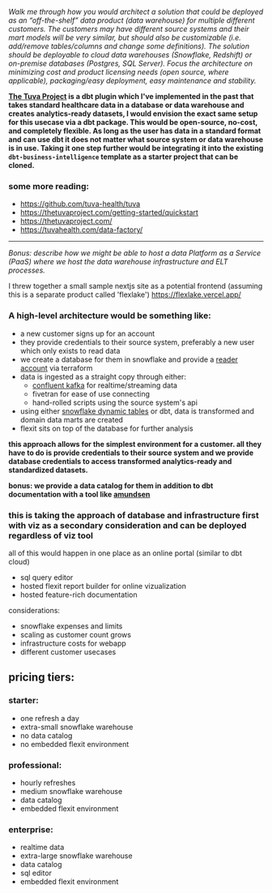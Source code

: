 _Walk me through how you would architect a solution that could be deployed as an “off-the-shelf” data product (data warehouse) for multiple different customers. The customers may have different source systems and their mart models will be very similar, but should also be customizable (i.e. add/remove tables/columns and change some definitions). The solution should be deployable to cloud data warehouses (Snowflake, Redshift) or on-premise databases (Postgres, SQL Server). Focus the architecture on minimizing cost and product licensing needs (open source, where applicable), packaging/easy deployment, easy maintenance and stability._

**[The Tuva Project](https://tuvahealth.com/) is a dbt plugin which I've implemented in the past that takes standard healthcare data in a database or data warehouse and creates analytics-ready datasets, I would envision the exact same setup for this usecase via a dbt package. This would be open-source, no-cost, and completely flexible. As long as the user has data in a standard format and can use dbt it does not matter what source system or data warehouse is in use. Taking it one step further would be integrating it into the existing `dbt-business-intelligence` template as a starter project that can be cloned.**

### some more reading:

- https://github.com/tuva-health/tuva
- https://thetuvaproject.com/getting-started/quickstart
- https://thetuvaproject.com/
- https://tuvahealth.com/data-factory/

---

_Bonus: describe how we might be able to host a data Platform as a Service (PaaS) where we host the data warehouse infrastructure and ELT processes._

I threw together a small sample nextjs site as a potential frontend (assuming this is a separate product called 'flexlake') https://flexlake.vercel.app/
### A high-level architecture would be something like:

- a new customer signs up for an account
- they provide credentials to their source system, preferably a new user which only exists to read data
- we create a database for them in snowflake and provide a [reader account](https://docs.snowflake.com/en/user-guide/data-sharing-reader-create) via terraform
- data is ingested as a straight copy through either:
  - [confluent kafka](https://www.confluent.io/) for realtime/streaming data
  - fivetran for ease of use connecting
  - hand-rolled scripts using the source system's api
- using either [snowflake dynamic tables](https://docs.snowflake.com/en/user-guide/dynamic-tables-about) or dbt, data is transformed and domain data marts are created
- flexit sits on top of the database for further analysis

**this approach allows for the simplest environment for a customer. all they have to do is provide credentials to their source system and we provide database credentials to access transformed analytics-ready and standardized datasets.**

**bonus:
we provide a data catalog for them in addition to dbt documentation with a tool like [amundsen](https://www.amundsen.io/)**

### this is taking the approach of database and infrastructure first with viz as a secondary consideration and can be deployed regardless of viz tool

all of this would happen in one place as an online portal (similar to dbt cloud)

- sql query editor
- hosted flexit report builder for online vizualization
- hosted feature-rich documentation

considerations:

- snowflake expenses and limits
- scaling as customer count grows
- infrastructure costs for webapp
- different customer usecases

## pricing tiers:

### starter:

- one refresh a day
- extra-small snowflake warehouse
- no data catalog
- no embedded flexit environment

### professional:

- hourly refreshes
- medium snowflake warehouse
- data catalog
- embedded flexit environment

### enterprise:

- realtime data
- extra-large snowflake warehouse
- data catalog
- sql editor
- embedded flexit environment
